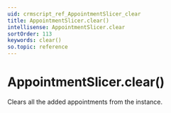 ```yaml
---
uid: crmscript_ref_AppointmentSlicer_clear
title: AppointmentSlicer.clear()
intellisense: AppointmentSlicer.clear
sortOrder: 113
keywords: clear()
so.topic: reference
---
```


# AppointmentSlicer.clear()

Clears all the added appointments from the instance.

